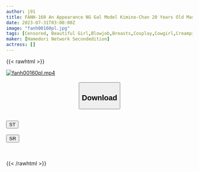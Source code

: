 ```yaml
---
author: j91
title: FANH-160 An Appearance NG Gal Model Kimino-Chan 20 Years Old Mask Has Been Removed Without Rubber And A Voltio Piston Do M Ahe Face Public Continuous Climax Charismatic Model Raw Pussy Co-Creampie
date: 2023-07-31T03:00:00Z
image: "fanh00160pl.jpg"
tags: [Censored, Beautiful Girl,Blowjob,Breasts,Cosplay,Cowgirl,Creampie,Egg Vibrator,Electric Massager,Finger Fuck,Handjob,Hotel,Kiss,Lingerie,Model,POV,Slender,Toy,Vibe]
maker: [Hamedori Network Secondedition]
actress: []
---
```



{{< rawhtml >}}

<div class="video" data-videoid="oDKGa1BvG6hJoXK">
    <a href="javascript:;">
        <img src="https://my.j91.asia/posts/fanh00160pl/fanh00160pl.jpg" width="WIDTH" height="HEIGHT" alt="fanh00160pl.mp4" loading="lazy">
    </a>
</div>

<script type="text/javascript" src="https://j91.asia/asset/on-demand-st.js"></script>

<br>
  <link rel="stylesheet" href="https://j91.asia/asset/bs5.css">
  
  <center>
  <button class="btn btn-primary" type="button" data-bs-toggle="collapse" data-bs-target=".multi-collapse" aria-expanded="false" aria-controls="multiCollapseExample1 multiCollapseExample2"><h2>Download</h2></button></center>
</p>
<div class="row">
  <div class="col">
    <div class="collapse multi-collapse" id="multiCollapseExample1">
      <div class="card card-body">
	      	      <br>
<div class="buttons">  
<a href="https://streamtape.to/v/oDKGa1BvG6hJoXK"><button class="btn-hover color-3"><i class="fa fa-download"></i> ST</button></a></div>
    </div>
  </div>
</div>
  <div class="col">
    <div class="collapse multi-collapse" id="multiCollapseExample2">
      <div class="card card-body">
	      <br>
<div class="buttons">
    <a href="https://streamruby.com/eh1n9dt3t8i1.html"><button class="btn-hover color-9"><i class="fa fa-download"></i> SR</button></a></div>
<br><br>
      </div>
    </div>
  </div>
</div>

{{< /rawhtml >}}
